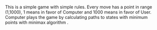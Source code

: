 This is a simple game with simple rules. Every move has a point in range (1,1000), 1 means in favor of Computer and 1000 means in favor of User. Computer plays the game by calculating paths to states with minimum points  with minimax algorithm .
